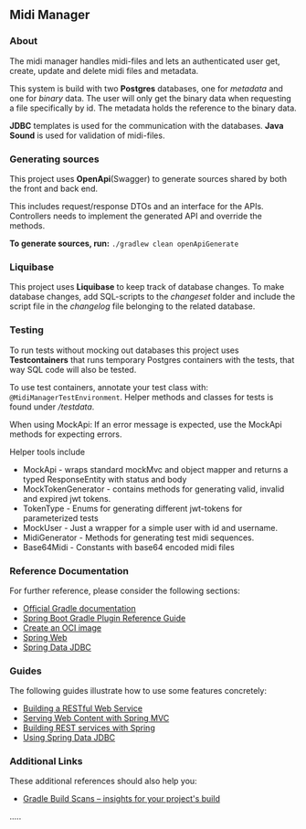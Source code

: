 ## Midi Manager

### About

The midi manager handles midi-files and lets an authenticated user get, create, update 
and delete midi files and metadata. 

This system is build with two **Postgres** databases, one for _metadata_ and one for _binary_ data.
The user will only get the binary data when requesting a file specifically by id. The metadata holds the reference to the binary data.

**JDBC** templates is used for the communication with the databases.
**Java Sound** is used for validation of midi-files.

### Generating sources

This project uses **OpenApi**(Swagger) to generate sources shared by both the front and back end. 

This includes request/response DTOs and an interface for the APIs. Controllers needs to implement the generated API and override the methods. 

**To generate sources, run:** `./gradlew clean openApiGenerate`

### Liquibase

This project uses **Liquibase** to keep track of database changes.
To make database changes, add SQL-scripts to the _changeset_ folder and include the script file in the _changelog_ file belonging to 
the related database.

### Testing

To run tests without mocking out databases this project uses **Testcontainers** that runs temporary Postgres containers
with the tests, that way SQL code will also be tested. 

To use test containers, annotate your test class with: `@MidiManagerTestEnvironment`.
Helper methods and classes for tests is found under _/testdata_.

When using MockApi: If an error message is expected, use the MockApi methods for expecting errors.

Helper tools include
* MockApi - wraps standard mockMvc and object mapper and returns a typed ResponseEntity with status and body
* MockTokenGenerator - contains methods for generating valid, invalid and expired jwt tokens.
* TokenType - Enums for generating different jwt-tokens for parameterized tests
* MockUser - Just a wrapper for a simple user with id and username.
* MidiGenerator - Methods for generating test midi sequences.
* Base64Midi - Constants with base64 encoded midi files

### Reference Documentation

For further reference, please consider the following sections:

* [Official Gradle documentation](https://docs.gradle.org)
* [Spring Boot Gradle Plugin Reference Guide](https://docs.spring.io/spring-boot/docs/3.2.1/gradle-plugin/reference/html/)
* [Create an OCI image](https://docs.spring.io/spring-boot/docs/3.2.1/gradle-plugin/reference/html/#build-image)
* [Spring Web](https://docs.spring.io/spring-boot/docs/3.2.1/reference/htmlsingle/index.html#web)
* [Spring Data JDBC](https://docs.spring.io/spring-boot/docs/3.2.1/reference/htmlsingle/index.html#data.sql.jdbc)

### Guides

The following guides illustrate how to use some features concretely:

* [Building a RESTful Web Service](https://spring.io/guides/gs/rest-service/)
* [Serving Web Content with Spring MVC](https://spring.io/guides/gs/serving-web-content/)
* [Building REST services with Spring](https://spring.io/guides/tutorials/rest/)
* [Using Spring Data JDBC](https://github.com/spring-projects/spring-data-examples/tree/master/jdbc/basics)

### Additional Links

These additional references should also help you:

* [Gradle Build Scans – insights for your project's build](https://scans.gradle.com#gradle)

.....
